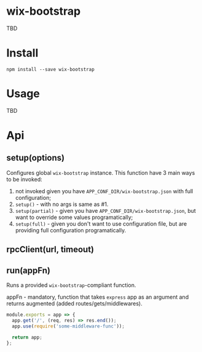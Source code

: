 # wix-bootstrap

TBD

# Install

```
npm install --save wix-bootstrap
```

# Usage

TBD

# Api

## setup(options)

Configures global `wix-bootstrap` instance. This function have 3 main ways to be invoked:
 1. not invoked given you have `APP_CONF_DIR/wix-bootstrap.json` with full configuration;
 2. `setup()` - with no args is same as #1.
 3. `setup(partial)` - given you have `APP_CONF_DIR/wix-bootstrap.json`, but want to override some values programatically;
 4. `setup(full)` - given you don't want to use configuration file, but are providing full configuration programatically.

## rpcClient(url, timeout)

## run(appFn)

Runs a provided `wix-bootstrap`-compliant function.

appFn - mandatory, function that takes `express` app as an argument and returns augmented (added routes/gets/middlewares).

```js
module.exports = app => {
  app.get('/', (req, res) => res.end());
  app.use(require('some-middleware-func'));

  return app;
};
```